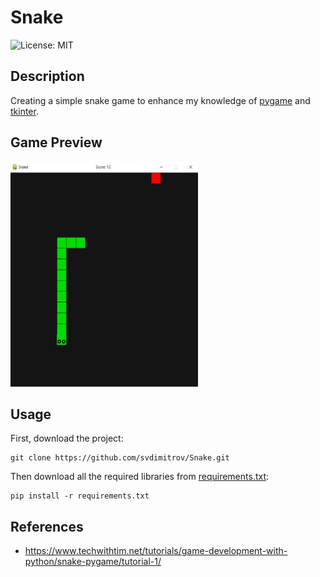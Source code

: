 # Snake

![License: MIT](https://img.shields.io/badge/License-MIT-red.svg)

## Description
Creating a simple snake game to enhance my knowledge of [pygame](https://www.pygame.org/) and [tkinter](https://docs.python.org/3/library/tkinter.html).

## Game Preview
<img src="https://github.com/svdimitrov/Snake/blob/master/img/game_preview.png" width=300 height=360>

## Usage
First, download the project:
```
git clone https://github.com/svdimitrov/Snake.git
```

Then download all the required libraries from [requirements.txt](https://github.com/svdimitrov/Snake/blob/master/requirements.txt):

```
pip install -r requirements.txt
```


## References
* https://www.techwithtim.net/tutorials/game-development-with-python/snake-pygame/tutorial-1/
